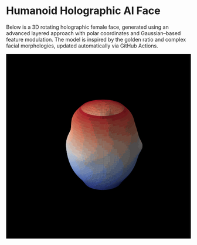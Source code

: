 # Humanoid Holographic AI Face

Below is a 3D rotating holographic female face, generated using an advanced layered approach with polar coordinates and Gaussian–based feature modulation. The model is inspired by the golden ratio and complex facial morphologies, updated automatically via GitHub Actions.

![Humanoid Holographic AI Face](female_face_layers.gif)
